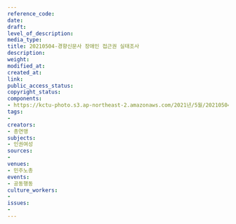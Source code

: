 ```yaml
---
reference_code: 
date: 
draft: 
level_of_description: 
media_type: 
title: 20210504-경향신문사 장애인 접근권 실태조사
description: 
weight: 
modified_at: 
created_at: 
link: 
public_access_status: 
copyright_status: 
components:
- https://kctu-photo.s3.ap-northeast-2.amazonaws.com/2021년/5월/20210504-경향신문사+장애인+접근권+실태조사/403122_56580_409.jpg
tags:
- 
creators:
- 총연맹
subjects:
- 인권여성
sources:
- 
venues:
- 민주노총
events:
- 공동행동
culture_workers:
- 
issues:
- 
---
```

